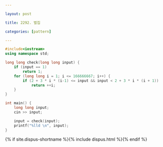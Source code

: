 ```yaml
---

layout: post

title: 2292. 벌집

categories: [pattern]

---
```


```cpp
#include<iostream>
using namespace std;

long long check(long long input) {
	if (input == 1)
		return 1;
	for (long long i = 1; i <= 166666667; i++) {
		if (2 + 3 * i * (i-1) <= input && input < 2 + 3 * i * (i + 1))
			return ++i;
	}
}

int main() {
	long long input;
	cin >> input;

	input = check(input);
	printf("%lld \n", input);
}
```

{% if site.dispus-shortname %}{% include dispus.html %}{% endif %}